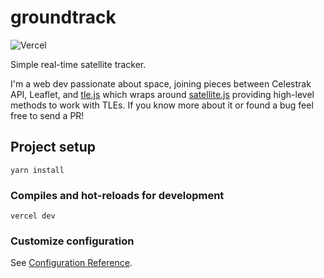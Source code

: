 # groundtrack

![Vercel](https://vercelbadge.vercel.app/api/redraw/groundtrack)

Simple real-time satellite tracker.

I'm a web dev passionate about space, joining pieces between Celestrak API, Leaflet, and [tle.js](https://github.com/davidcalhoun/tle.js) which wraps around [satellite.js](https://github.com/shashwatak/satellite-js) providing high-level methods to work with TLEs. If you know more about it or found a bug feel free to send a PR!

## Project setup
```
yarn install
```

### Compiles and hot-reloads for development
```
vercel dev
```

### Customize configuration
See [Configuration Reference](https://cli.vuejs.org/config/).
